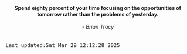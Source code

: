 
<div align="center"><b><span>Spend eighty percent of your time focusing on the opportunities of tomorrow rather than the problems of yesterday.</span></b><br><br><i> - Brian Tracy</i></div>
<br><br><kbd>Last updated:Sat Mar 29 12:12:28 2025</kbd>
